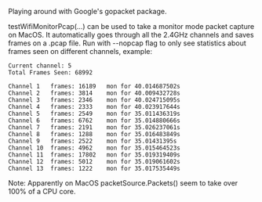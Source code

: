 Playing around with Google's gopacket package.

testWifiMonitorPcap(...) can be used to take a monitor mode packet capture on MacOS. It automatically goes through all the 2.4GHz channels and saves frames on a .pcap file. Run with --nopcap flag to only see statistics about frames seen on different channels, example:

```
Current channel: 5
Total Frames Seen: 68992

Channel 1	frames: 16189	mon for 40.014687502s
Channel 2	frames: 3814	mon for 40.009432728s
Channel 3	frames: 2346	mon for 40.024715095s
Channel 4	frames: 2333	mon for 40.023917644s
Channel 5	frames: 2549	mon for 35.011436319s
Channel 6	frames: 6762	mon for 35.014880666s
Channel 7	frames: 2191	mon for 35.026237061s
Channel 8	frames: 1288	mon for 35.016483849s
Channel 9	frames: 2522	mon for 35.01431395s
Channel 10	frames: 4962	mon for 35.015464523s
Channel 11	frames: 17802	mon for 35.019319409s
Channel 12	frames: 5012	mon for 35.019061602s
Channel 13	frames: 1222	mon for 35.017535449s
```

Note: Apparently on MacOS packetSource.Packets() seem to take over 100% of a CPU core.
